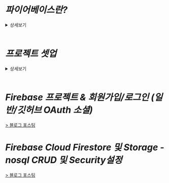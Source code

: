 # *파이어베이스란?*
<details>
<summary>상세보기</summary>
　

백엔드 서버 서비스 혹은 앱 개발 플랫폼 으로 볼 수 있다.
기본적으로 의미하는 바는 애플리케이션을 만들거나, 웹사이트를 만들 때 시간을 절약하는 데 사용할 수 있는 서비스
웹을 포함하여 플러터, 리액트 네이티브, ios, 안드로이드, unity 3D, Unreal Engine 용으로 추측되는 C++ SDK 등 많은 플랫폼을 지원하며,
다양한 플랫폼에서 각각 필요한 많은 서비스를 제공한다.

파이어베이스를 쓰면 안되는 상황
사람들은 보통 파이어베이스 프로토타입 앱 만들때만 좋고 현업에서 쓰기에는 좋지 않다고 한다.
그러나 파이어베이스는 구글의 지원을 받기 때문에 현업에서도 충분히 앱을 성장시킬 수 있을것이다.
하지만 앱이 성장하여 커스텀 해야 하는 상황에서는 좋지 않다.
파이어베이스에는 멋진 서비스들이 많지만 일반적이다. 
즉, 기본적으로 모든 응용프로그램에 사용 될 수 있도록 설계되었다는 소리다.
가능한 많은 사람들이 사용할 수 있도록 설계되었다.
하지만 application이 성장하여 많은 사용자가 생겨 병목 현상이나 특정부분이 느려지면 최적화가 하고 싶은 부분이 생기기 마련이다.
그래서 최적화 하려고 할 때 때로는 파이어베이스가 너무 작아서 커스텀 서버로 전환하고 싶을 수도 있을것이다.
`일단은 파이어베이스 시작을 한 뒤 애플리케이션이 어느정도 성장하고 나면 커스텀 구조의 서버로 옮긴다.`

chanpagne problem
성공했기 때문에 실패하는것을 의미
예를들어 100만명의 사용자가 사용하는 application을 만들었을 때 데이터베이스가 감당하지 못하기 때문에 앱이 느려진다.
백만명의 사용자가 이용하는 앱의 경우 파이어베이스가 감당하지 못해 충돌이 발생할 것이다.

중간 크기의 application까지는 파이어베이스로도 충분하다.
</details>
　

# *프로젝트 셋업*
<details>
<summary>상세보기</summary>
　

`vite`    
리액트를 포함한 여러 프론트앤드 앱을 개발하는데 도움을 준다.
go로작성된 esbuilder를 사용해서 Webpack5보다 최대 100배 빠른 빌드속도를 자랑한다.

아래 명령어를 입력하고 Y(es)
```
> npm create vite@latest
```

 - project name : jwitter-app
 - Select a framework : React
 - Select a variant : Rust typescript 컴파일러인 SWC 선택

모든것이 선택되면 프로젝트 디렉토리가 생성된다.     

`명령어를 통해 VScode 실행`
```
> code jwitter-app
```

`추가된 프로젝트의 package를 초기화`   
(노드모듈 다운 등)
```
> npm install
```

`서버 실행`
```
> npm run dev
```

`react-router-dom`
```
> npm i react-router-dom@6.14.2
```
`styled-reset`
```
> npm i styled-reset
```
`styled-components`
```
> npm i styled-components@6.0.7
```
`@types/styled-components`
```
> npm i @types/styled-components -D
```
</details>
　

# *Firebase 프로젝트 & 회원가입/로그인 (일반/깃허브 OAuth 소셜)*
<a href="https://u-it.tistory.com/518"> > 블로그 포스팅 </a>

# *Firebase Cloud Firestore 및 Storage - nosql CRUD 및 Security설정*
<a href="https://u-it.tistory.com/519"> > 블로그 포스팅 </a>

